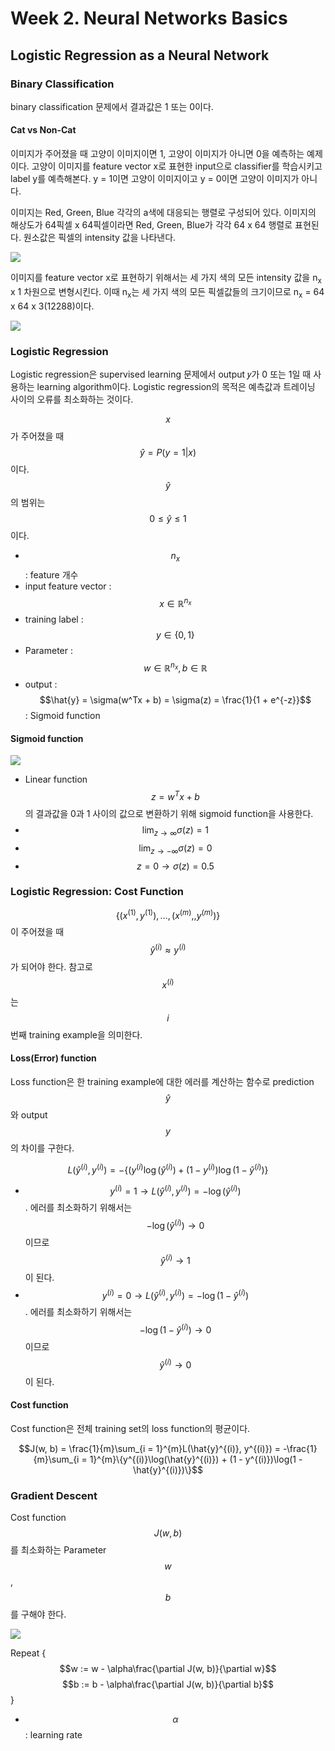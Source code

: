 # Week 2. Neural Networks Basics

## Logistic Regression as a Neural Network

### Binary Classification

  binary classification 문제에서 결과값은 1 또는 0이다.

#### Cat vs Non-Cat

  이미지가 주어졌을 때 고양이 이미지이면 1, 고양이 이미지가 아니면 0을 예측하는 예제이다. 고양이 이미지를 feature vector x로 표현한 input으로 classifier를 학습시키고 label y를 예측해본다. y = 1이면 고양이 이미지이고 y = 0이면 고양이 이미지가 아니다.

  이미지는 Red, Green, Blue 각각의 a색에 대응되는 행렬로 구성되어 있다. 이미지의 해상도가 64픽셀 x 64픽셀이라면 Red, Green, Blue가 각각 64 x 64 행렬로 표현된다. 원소값은 픽셀의 intensity 값을 나타낸다.

  ![](img/1.png)

  이미지를 feature vector x로 표현하기 위해서는 세 가지 색의 모든 intensity 값을 n<sub>x</sub> x 1 차원으로 변형시킨다. 이때 n<sub>x</sub>는 세 가지 색의 모든 픽셀값들의 크기이므로 n<sub>x</sub> = 64 x 64 x 3(12288)이다.

  ![](img/2.png)

### Logistic Regression

  Logistic regression은 supervised learning 문제에서 output 𝑦가 0 또는 1일 때 사용하는 learning algorithm이다. Logistic regression의 목적은 예측값과 트레이닝 사이의 오류를 최소화하는 것이다.

  $$x$$ 가 주어졌을 때 $$\hat{y} = P(y=1 | x)$$ 이다. $$\hat{y}$$ 의 범위는 $$0 \leq \hat{y} \leq 1$$ 이다.

  * $$n_{x}$$ : feature 개수
  * input feature vector : $$x \in \mathbb{R}^{n_{x}}$$
  * training label : $$y \in \{0, 1\}$$
  * Parameter : $$w \in \mathbb{R}^{n_{x}}, b \in \mathbb{R}$$
  * output : $$\hat{y} = \sigma(w^Tx + b) = \sigma(z) = \frac{1}{1 + e^{-z}}$$ : Sigmoid function

#### Sigmoid function

  ![](img/3.png)

  * Linear function $$z = w^Tx + b$$의 결과값을 0과 1 사이의 값으로 변환하기 위해 sigmoid function을 사용한다.
  * $$\lim_{z\to\infty} \sigma(z) = 1$$
  * $$\lim_{z\to-\infty} \sigma(z) = 0$$
  * $$z = 0 \to \sigma(z) = 0.5$$

### Logistic Regression: Cost Function

  $$\{(x^{(1)}, y^{(1)}), \dots , (x^{(m)},, y^{(m )} )\}$$ 이 주어졌을 때 $$\hat{y}^{(i)} \approx y^{(i)}$$ 가 되어야 한다. 참고로 $$x^{(i)}$$ 는 $$i$$ 번째 training example을 의미한다.

#### Loss(Error) function

  Loss function은 한 training example에 대한 에러를 계산하는 함수로 prediction $$\hat{y}$$ 와 output $$y$$ 의 차이를 구한다.

  $$L(\hat{y}^{(i)}, y^{(i)}) =  -\{(y^{(i)}\log(\hat{y}^{(i)}) + (1 - y^{(i)})\log(1 - \hat{y}^{(i)})\}$$

  * $$y^{(i)} = 1 \to L(\hat{y}^{(i)}, y^{(i)}) =  -\log(\hat{y}^{(i)})$$. 에러를 최소화하기 위해서는  $$-\log(\hat{y}^{(i)}) \to 0$$ 이므로 $$\hat{y}^{(i)} \to 1$$ 이 된다.
  * $$y^{(i)} = 0 \to L(\hat{y}^{(i)}, y^{(i)}) =  -\log(1 - \hat{y}^{(i)})$$. 에러를 최소화하기 위해서는  $$-\log(1- \hat{y}^{(i)}) \to 0$$ 이므로 $$\hat{y}^{(i)} \to 0$$ 이 된다.

#### Cost function

  Cost function은 전체 training set의 loss function의 평균이다.

  $$J(w, b) = \frac{1}{m}\sum_{i = 1}^{m}L(\hat{y}^{(i)}, y^{(i)}) = -\frac{1}{m}\sum_{i = 1}^{m}\{y^{(i)}\log(\hat{y}^{(i)}) + (1 - y^{(i)})\log(1 - \hat{y}^{(i)})\}$$

### Gradient Descent

  Cost function $$J(w, b)$$ 를 최소화하는 Parameter $$w$$, $$b$$ 를 구해야 한다.

  ![](img/4.png)


  Repeat {
    $$w := w - \alpha\frac{\partial J(w, b)}{\partial w}$$
    $$b := b - \alpha\frac{\partial J(w, b)}{\partial b}$$
  }

  * $$\alpha$$ : learning rate
